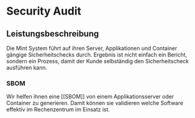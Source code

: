 # Security Audit

## Leistungsbeschreibung

Die Mint System führt auf ihren Server, Applikationen und Container gängige Sicherheitschecks durch. Ergebnis ist nicht einfach ein Bericht, sondern ein Prozess, damit der Kunde selbständig den Sicherheitscheck ausführen kann.

### SBOM

Wir helfen ihnen eine [[SBOM]] von einem Applikationsserver oder Container zu generieren. Damit können sie validieren welche Software effektiv im Rechenzentrum im Einsatz ist.
